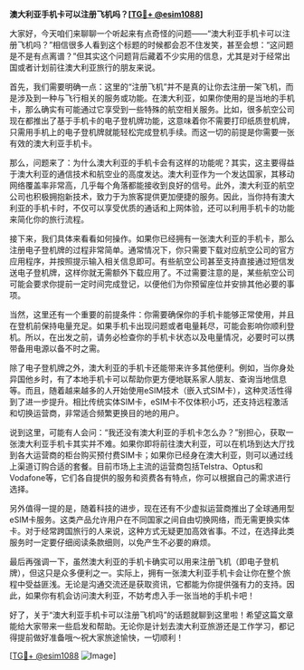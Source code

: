 **澳大利亚手机卡可以注册飞机吗？[[TG💪+ @esim1088](https://t.me/s/esim1088)]**

大家好，今天咱们来聊聊一个听起来有点奇怪的问题——“澳大利亚手机卡可以注册飞机吗？”相信很多人看到这个标题的时候都会忍不住发笑，甚至会想：“这问题是不是有点离谱？”但其实这个问题背后藏着不少实用的信息，尤其是对于经常出国或者计划前往澳大利亚旅行的朋友来说。

首先，我们需要明确一点：这里的“注册飞机”并不是真的让你去注册一架飞机，而是涉及到一种与飞行相关的服务或功能。在澳大利亚，如果你使用的是当地的手机卡，那么确实有可能通过它享受到一些特殊的航空相关服务。比如，很多航空公司现在都推出了基于手机卡的电子登机牌功能，这意味着你不需要打印纸质登机牌，只需用手机上的电子登机牌就能轻松完成登机手续。而这一切的前提是你需要一张有效的澳大利亚手机卡。

那么，问题来了：为什么澳大利亚的手机卡会有这样的功能呢？其实，这主要得益于澳大利亚的通信技术和航空业的高度发达。澳大利亚作为一个发达国家，其移动网络覆盖率非常高，几乎每个角落都能接收到良好的信号。此外，澳大利亚的航空公司也积极拥抱新技术，致力于为旅客提供更加便捷的服务。因此，当你持有澳大利亚的手机卡时，不仅可以享受优质的通话和上网体验，还可以利用手机卡的功能来简化你的旅行流程。

接下来，我们具体来看看如何操作。如果你已经拥有一张澳大利亚的手机卡，那么注册电子登机牌的过程非常简单。通常情况下，你只需要下载对应航空公司的官方应用程序，并按照提示输入相关信息即可。有些航空公司甚至支持直接通过短信发送电子登机牌，这样你就无需额外下载应用了。不过需要注意的是，某些航空公司可能会要求你提前一定时间完成登记，以便他们为你预留座位并安排其他必要的事项。

当然，这里还有一个重要的前提条件：你需要确保你的手机卡能够正常使用，并且在登机前保持电量充足。如果手机卡出现问题或者电量耗尽，可能会影响你顺利登机。所以，在出发之前，请务必检查你的手机卡状态以及电量情况，必要时可以携带备用电源以备不时之需。

除了电子登机牌之外，澳大利亚的手机卡还能带来许多其他便利。例如，当你身处异国他乡时，有了本地手机卡可以帮助你更方便地联系家人朋友、查询当地信息等。而且，随着越来越多的人开始使用eSIM技术（嵌入式SIM卡），这种灵活性得到了进一步提升。相比传统实体SIM卡，eSIM卡不仅体积小巧，还支持远程激活和切换运营商，非常适合频繁更换目的地的用户。

说到这里，可能有人会问：“我还没有澳大利亚的手机卡怎么办？”别担心，获取一张澳大利亚手机卡其实并不难。如果你即将前往澳大利亚，可以在机场到达大厅找到各大运营商的柜台购买预付费SIM卡；如果你已经身在澳大利亚，则可以通过线上渠道订购合适的套餐。目前市场上主流的运营商包括Telstra、Optus和Vodafone等，它们各自提供的服务和资费各有特点，你可以根据自己的需求进行选择。

另外值得一提的是，随着科技的进步，现在还有不少虚拟运营商推出了全球通用型eSIM卡服务。这类产品允许用户在不同国家之间自由切换网络，而无需更换实体卡。对于经常跨国旅行的人来说，这种方式无疑更加高效省事。不过，在选择此类服务时一定要仔细阅读条款细则，以免产生不必要的麻烦。

最后再强调一下，虽然澳大利亚的手机卡确实可以用来注册飞机（即电子登机牌），但这只是众多便利之一。实际上，拥有一张澳大利亚手机卡会让你在整个旅程中受益匪浅。无论是沟通交流还是获取资讯，它都能为你提供强有力的支持。因此，如果你有机会访问澳大利亚，不妨考虑入手一张当地的手机卡吧！

好了，关于“澳大利亚手机卡可以注册飞机吗”的话题就聊到这里啦！希望这篇文章能给大家带来一些启发和帮助。无论你是计划去澳大利亚旅游还是工作学习，都记得提前做好准备哦～祝大家旅途愉快，一切顺利！

[[TG💪+ @esim1088](https://t.me/s/esim1088) ![Image](https://i.postimg.cc/4NQfJmqS/Snipaste-2025-05-13-00-14-12.png)]